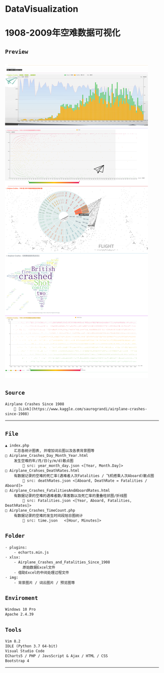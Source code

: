 # DataVisualization
1908-2009年空难数据可视化
=====
`Preview`
-----
![](https://github.com/mwqkx/DataVisualizationCourseDesign/raw/master/img/localhost_datavisualizationcoursedesign_.png)
-----
`Source`
-----
    Airplane Crashes Since 1908
        🔗 [Link](https://www.kaggle.com/saurograndi/airplane-crashes-since-1908)
-----
`File`
-----
    ▲ index.php
        汇总各统计图表, 并增加词云图以及各表背景图等
    □ Airplane_Crashes_Day_Month_Year.html
        发生空难的年/月/日(y/m/d)散点图
            🔗 src: year_month_day.json <[Year, Month.Day]>
    □ Airplane_Crahses_DeathRates.html
        有数据记录的空难的死亡率(遇难者人次Fatalities / 飞机搭乘人次Aboard)散点图
            🔗 src: deathRates.json <[Aboard, DeathRate = Fatalities / Aboard]>
    □ Airplane_Crashes_FatalitiesAndAboardRates.html
        有数据记录的空难的遇难者数/乘客数以及死亡率的重叠柱状图/折线图
            🔗 src: Fatalities.json <[Year, Aboard, Fatalities, DeathRates]>
    □ Airplane_Crashes_TimeCount.php
        有数据记录的空难的发生时间段旭日图统计
            🔗 src: time.json   <[Hour, Minutes]>
`Folder`
-----
    · plugins:
        - echarts.min.js
    · xlsx:
        - Airplane_Crashes_and_Fatalities_Since_1908
            原始数据Excel文件
        - 借助Excel的中间处理过程文件
    · img:
        - 背景图片 / 词云图片 / 预览图等
`Enviroment`
-----
    Windows 10 Pro
    Apache 2.4.39
`Tools`
-----
    Vim 8.2
    IDLE (Python 3.7 64-bit)
    Visual Studio Code
    ECharts5 / PHP / JavsScript & Ajax / HTML / CSS
    Bootstrap 4
-----